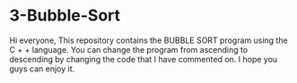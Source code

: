 # 3-Bubble-Sort
Hi everyone, 
This repository contains the BUBBLE SORT program using the C + + language. 
You can change the program from ascending to descending by changing the code that I have commented on. 
I hope you guys can enjoy it.

